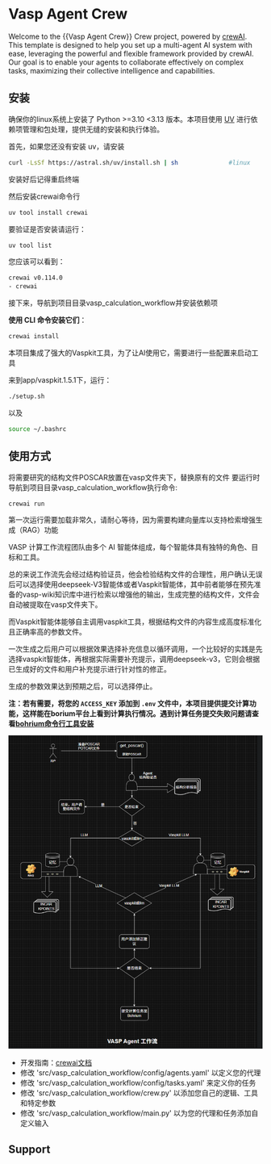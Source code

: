 # Vasp Agent Crew

Welcome to the {{Vasp Agent Crew}} Crew project, powered by [crewAI](https://crewai.com). This template is designed to help you set up a multi-agent AI system with ease, leveraging the powerful and flexible framework provided by crewAI. Our goal is to enable your agents to collaborate effectively on complex tasks, maximizing their collective intelligence and capabilities.

## 安装

确保你的linux系统上安装了 Python >=3.10 <3.13 版本。本项目使用 [UV](https://docs.astral.sh/uv/) 进行依赖项管理和包处理，提供无缝的安装和执行体验。

首先，如果您还没有安装 uv，请安装

```bash
curl -LsSf https://astral.sh/uv/install.sh | sh              #linux
```
安装好后记得重启终端

然后安装crewai命令行
```bash
uv tool install crewai
```

要验证是否安装请运行：
```bash
uv tool list
```

您应该可以看到：
```bash
crewai v0.114.0
- crewai
```

接下来，导航到项目目录vasp_calculation_workflow并安装依赖项

**使用 CLI 命令安装它们**：
```bash
crewai install
```

本项目集成了强大的Vaspkit工具，为了让AI使用它，需要进行一些配置来启动工具

来到app/vaspkit.1.5.1下，运行：
```bash
./setup.sh
```
以及
```bash
source ~/.bashrc 
```


## 使用方式
将需要研究的结构文件POSCAR放置在vasp文件夹下，替换原有的文件
要运行时导航到项目目录vasp_calculation_workflow执行命令:
```bash
crewai run
```
第一次运行需要加载非常久，请耐心等待，因为需要构建向量库以支持检索增强生成（RAG）功能

VASP 计算工作流程团队由多个 AI 智能体组成，每个智能体具有独特的角色、目标和工具。

总的来说工作流先会经过结构验证员，他会检验结构文件的合理性，用户确认无误后可以选择使用deepseek-V3智能体或者Vaspkit智能体，其中前者能够在预先准备的vasp-wiki知识库中进行检索以增强他的输出，生成完整的结构文件，文件会自动被提取在vasp文件夹下。

而Vaspkit智能体能够自主调用vaspkit工具，根据结构文件的内容生成高度标准化且正确率高的参数文件。

一次生成之后用户可以根据效果选择补充信息以循环调用，一个比较好的实践是先选择vaspkit智能体，再根据实际需要补充提示，调用deepseek-v3，它则会根据已生成好的文件和用户补充提示进行针对性的修正。

生成的参数效果达到预期之后，可以选择停止。

**注：若有需要，将您的 `ACCESS_KEY` 添加到 `.env` 文件中，本项目提供提交计算功能，这样能在borium平台上看到计算执行情况。遇到计算任务提交失败问题请查看[bohrium命令行工具安装](https://bohrium-doc.dp.tech/docs/bohrctl/install/)**

![alt text](流程图.png)




- 开发指南：[crewai文档](https://docs.crewai.com/introduction)
- 修改 'src/vasp_calculation_workflow/config/agents.yaml' 以定义您的代理
- 修改 'src/vasp_calculation_workflow/config/tasks.yaml' 来定义你的任务
- 修改 'src/vasp_calculation_workflow/crew.py' 以添加您自己的逻辑、工具和特定参数
- 修改 'src/vasp_calculation_workflow/main.py' 以为您的代理和任务添加自定义输入





## Support




